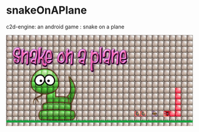 # snakeOnAPlane
c2d-engine: an android game : snake on a plane

![screenshort](https://raw.githubusercontent.com/lycying/snakeOnAPlane/master/snakeOnAPlane-jogl/publish/advertise-1024x500.jpg)
